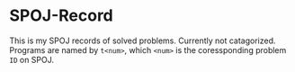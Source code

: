 # SPOJ-Record

This is my SPOJ records of solved problems. Currently not catagorized.<br>
Programs are named by `t<num>`, which `<num>` is the coressponding problem `ID` on SPOJ.
